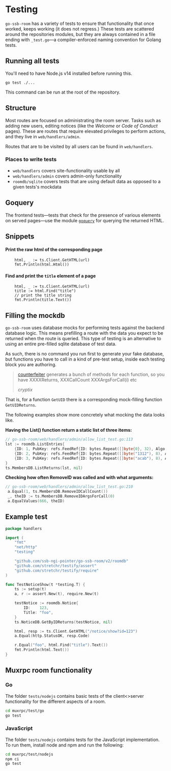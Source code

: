 <!--
SPDX-FileCopyrightText: 2021 The NGI Pointer Secure-Scuttlebutt Team of 2020/2021

SPDX-License-Identifier: CC0-1.0
-->

# Testing
`go-ssb-room` has a variety of tests to ensure that functionality that once worked, keeps
working (it does not regress.) These tests are scattered around the repositories modules, but
they are always contained in a file ending with `_test.go`—a compiler-enforced naming
convention for Golang tests.

## Running all tests

You'll need to have Node.js v14 installed before running this.

```
go test ./...
```

This command can be run at the root of the repository.

## Structure
Most routes are focused on administrating the room server. Tasks such as adding new users,
editing notices (like the _Welcome_ or _Code of Conduct_ pages). These are routes that require
elevated privileges to perform actions, and they live in `web/handlers/admin`.

Routes that are to be visited by all users can be found in `web/handlers`.

### Places to write tests
* `web/handlers` covers site-functionality usable by all
* `web/handlers/admin` covers admin-only functionality
* `roomdb/sqlite` covers tests that are using default data as opposed to a given tests's mockdata

## Goquery
The frontend tests—tests that check for the presence of various elements on served pages—use
the module [`goquery`](https://github.com/PuerkitoBio/goquery) for querying the returned HTML.

## Snippets
#### Print the raw html of the corresponding page
```
    html, _ := ts.Client.GetHTML(url)
    fmt.Println(html.Html())
```

#### Find and print the `title` element of a page
```
    html, _ := ts.Client.GetHTML(url)
    title := html.Find("title")
    // print the title string
    fmt.Println(title.Text())
```

## Filling the mockdb
`go-ssb-room` uses database mocks for performing tests against the backend database logic. This
means prefilling a route with the data you expect to be returned when the route is queried.
This type of testing is an alternative to using an entire pre-filled sqlite database of test
data.

As such, there is no command you run first to generate your fake database, but
functions you have to call in a kind of pre-test setup, inside each testing
block you are authoring. 

> [counterfeiter](https://github.com/maxbrunsfeld/counterfeiter) generates a bunch of methods for each function, so you have
> XXXXReturns,  XXXCallCount XXXArgsForCall(i) etc
>
> _cryptix_

That is, for a function `GetUID` there is a corresponding mock-filling function
`GetUIDReturns`.

The following examples show more concretely what mocking the data looks like.

**Having the List() function return a static list of three items:**
```go
// go-ssb-room/web/handlers/admin/allow_list_test.go:113
lst := roomdb.ListEntries{
	{ID: 1, PubKey: refs.FeedRef{ID: bytes.Repeat([]byte{0}, 32), Algo: "fake"}},
	{ID: 2, PubKey: refs.FeedRef{ID: bytes.Repeat([]byte("1312"), 8), Algo: "test"}},
	{ID: 3, PubKey: refs.FeedRef{ID: bytes.Repeat([]byte("acab"), 8), Algo: "true"}},
}
ts.MembersDB.ListReturns(lst, nil)

```

**Checking how often RemoveID was called and with what arguments:**
```go
// go-ssb-room/web/handlers/admin/allow_list_test.go:210
 a.Equal(1, ts.MembersDB.RemoveIDCallCount())
 _, theID := ts.MembersDB.RemoveIDArgsForCall(0)
 a.EqualValues(666, theID)
```


## Example test
```go
package handlers

import (
	"fmt"
	"net/http"
	"testing"

	"github.com/ssb-ngi-pointer/go-ssb-room/v2/roomdb"
	"github.com/stretchr/testify/assert"
	"github.com/stretchr/testify/require"
)

func TestNoticeShow(t *testing.T) {
	ts := setup(t)
	a, r := assert.New(t), require.New(t)

	testNotice := roomdb.Notice{
		ID:    123,
		Title: "foo",
	}
	ts.NoticeDB.GetByIDReturns(testNotice, nil)

	html, resp := ts.Client.GetHTML("/notice/show?id=123")
	a.Equal(http.StatusOK, resp.Code)

	r.Equal("foo", html.Find("title").Text())
	fmt.Println(html.Text())
}
```

## Muxrpc room functionality

### Go

The folder `tests/nodejs` contains basic tests of the client<>server functionality for the different aspects of a room.

```bash
cd muxrpc/test/go
go test
```

### JavaScript

The folder `tests/nodejs` contains tests for the JavaScript implementation. To run them, install node and npm and run the following:

```bash
cd muxrpc/test/nodejs
npm ci
go test
```

